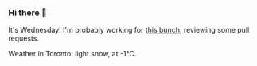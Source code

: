 ### Hi there :wave:

It's Wednesday! I'm probably working for [this bunch](https://github.com/kohofinancial), reviewing some pull requests.

Weather in Toronto: light snow, at -1°C.
